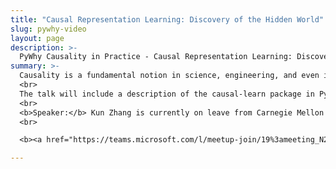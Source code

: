 ```yaml
---
title: "Causal Representation Learning: Discovery of the Hidden World"
slug: pywhy-video
layout: page
description: >-
  PyWhy Causality in Practice - Causal Representation Learning: Discovery of the Hidden World - Kun Zhang
summary: >-
  Causality is a fundamental notion in science, engineering, and even in machine learning. Causal representation learning aims to reveal the underlying high-level hidden causal variables and their relations. It can be seen as a special case of causal discovery, whose goal is to recover the underlying causal structure or causal model from observational data. The modularity property of a causal system implies properties of minimal changes and independent changes of causal representations, and in this talk, we show how such properties make it possible to recover the underlying causal representations from observational data with identifiability guarantees: under appropriate assumptions, the learned representations are consistent with the underlying causal process. Various problem settings are considered, involving independent and identically distributed (i.i.d.) data, temporal data, or data with distribution shift as input. We demonstrate when identifiable causal representation learning can benefit from flexible deep learning and when suitable parametric assumptions have to be imposed on the causal process, with various examples and applications.
  <br>
  The talk will include a description of the causal-learn package in PyWhy. Learn more: https://github.com/py-why/causal-learn
  <br>
  <b>Speaker:</b> Kun Zhang is currently on leave from Carnegie Mellon University (CMU), where he is an associate professor of philosophy and an affiliate faculty in the machine learning department; he is working as a professor and the acting chair of the machine learning department and the director of the Center for Integrative AI at Mohamed bin Zayed University of Artificial Intelligence (MBZUAI). He develops methods for making causality transparent by torturing various kinds of data and investigates machine learning problems including transfer learning, representation learning, and reinforcement learning from a causal perspective. He has been frequently serving as a senior area chair, area chair, or senior program committee member for major conferences in machine learning or artificial intelligence, including UAI, NeurIPS, ICML, IJCAI, AISTATS, and ICLR.  He was a general & program co-chair of the first Conference on Causal Learning and Reasoning (CLeaR 2022), a program co-chair of the 38th Conference on Uncertainty in Artificial Intelligence (UAI 2022), and is a general co-chair of UAI 2023.
  <br>

  <b><a href="https://teams.microsoft.com/l/meetup-join/19%3ameeting_N2E0NzAxOTctMDAxNC00ZTY2LWE5ODYtZDU5YjhmNmRlZmM4%40thread.v2/0?context=%7b%22Tid%22%3a%22492f1487-e76c-454d-aad1-28c9aaf849f3%22%2c%22Oid%22%3a%22404ab0c2-59ec-4b36-88e9-81f01946470f%22%7d">Join the live seminar</a> on January 29, 2024 at Monday 8:00am pacific / 11:00am eastern / 4:00pm GMT / 9:30pm IST.</b>

---
```

